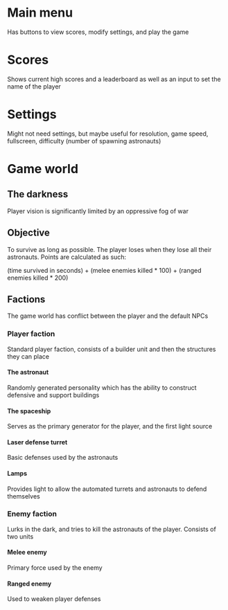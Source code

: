 # Main menu

Has buttons to view scores, modify settings, and play the game

# Scores

Shows current high scores and a leaderboard as well as an input to set the name of the player

# Settings

Might not need settings, but maybe useful for resolution, game speed, fullscreen, difficulty (number of spawning astronauts)

# Game world

## The darkness

Player vision is significantly limited by an oppressive fog of war

## Objective

To survive as long as possible. The player loses when they lose all their astronauts. Points are calculated as such:

(time survived in seconds) + (melee enemies killed * 100) + (ranged enemies killed * 200)

## Factions

The game world has conflict between the player and the default NPCs

### Player faction

Standard player faction, consists of a builder unit and then the structures they can place

#### The astronaut

Randomly generated personality which has the ability to construct defensive and support buildings

#### The spaceship

Serves as the primary generator for the player, and the first light source

#### Laser defense turret

Basic defenses used by the astronauts

#### Lamps

Provides light to allow the automated turrets and astronauts to defend themselves

### Enemy faction

Lurks in the dark, and tries to kill the astronauts of the player. Consists of two units

#### Melee enemy

Primary force used by the enemy

#### Ranged enemy

Used to weaken player defenses
